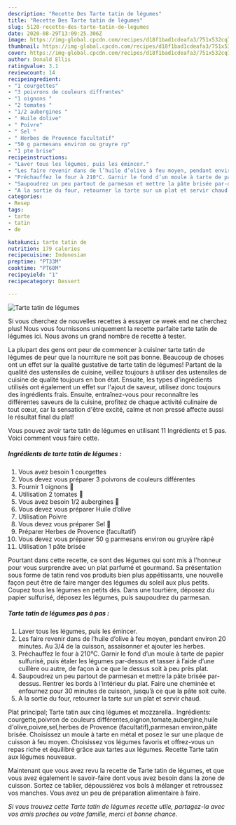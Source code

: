 ```yaml
---
description: "Recette Des Tarte tatin de légumes"
title: "Recette Des Tarte tatin de légumes"
slug: 5120-recette-des-tarte-tatin-de-legumes
date: 2020-08-29T13:09:25.306Z
image: https://img-global.cpcdn.com/recipes/d18f1bad1cdeafa3/751x532cq70/tarte-tatin-de-legumes-photo-principale-de-la-recette.jpg
thumbnail: https://img-global.cpcdn.com/recipes/d18f1bad1cdeafa3/751x532cq70/tarte-tatin-de-legumes-photo-principale-de-la-recette.jpg
cover: https://img-global.cpcdn.com/recipes/d18f1bad1cdeafa3/751x532cq70/tarte-tatin-de-legumes-photo-principale-de-la-recette.jpg
author: Donald Ellis
ratingvalue: 3.1
reviewcount: 14
recipeingredient:
- "1 courgettes"
- "3 poivrons de couleurs diffrentes"
- "1 oignons "
- "2 tomates "
- "1/2 aubergines "
- " Huile dolive"
- " Poivre"
- " Sel "
- " Herbes de Provence facultatif"
- "50 g parmesans environ ou gruyre rp"
- "1 pte brise"
recipeinstructions:
- "Laver tous les légumes, puis les émincer."
- "Les faire revenir dans de l’huile d’olive à feu moyen, pendant environ 20 minutes. Au 3/4 de la cuisson, assaisonner et ajouter les herbes."
- "Préchauffez le four à 210°C. Garnir le fond d’un moule à tarte de papier sulfurisé, puis étaler les légumes par-dessus et tasser à l’aide d’une cuillère ou autre, de façon à ce que le dessus soit à peu près plat."
- "Saupoudrez un peu partout de parmesan et mettre la pâte brisée par-dessus. Rentrer les bords à l’intérieur du plat. Faire une cheminée et enfournez pour 30 minutes de cuisson, jusqu’à ce que la pâte soit cuite."
- "A la sortie du four, retourner la tarte sur un plat et servir chaud."
categories:
- Resep
tags:
- tarte
- tatin
- de

katakunci: tarte tatin de 
nutrition: 179 calories
recipecuisine: Indonesian
preptime: "PT33M"
cooktime: "PT60M"
recipeyield: "1"
recipecategory: Dessert

---
```



![Tarte tatin de légumes](https://img-global.cpcdn.com/recipes/d18f1bad1cdeafa3/751x532cq70/tarte-tatin-de-legumes-photo-principale-de-la-recette.jpg)

Si vous cherchez de nouvelles recettes à essayer ce week end ne cherchez plus! Nous vous fournissons uniquement la recette parfaite tarte tatin de légumes ici. Nous avons un grand nombre de recette à tester.

La plupart des gens ont peur de commencer à cuisiner tarte tatin de légumes de peur que la nourriture ne soit pas bonne. Beaucoup de choses ont un effet sur la qualité gustative de tarte tatin de légumes! Partant de la qualité des ustensiles de cuisine, veillez toujours à utiliser des ustensiles de cuisine de qualité toujours en bon état. Ensuite, les types d'ingrédients utilisés ont également un effet sur l'ajout de saveur, utilisez donc toujours des ingrédients frais. Ensuite, entraînez-vous pour reconnaître les différentes saveurs de la cuisine, profitez de chaque activité culinaire de tout cœur, car la sensation d'être excité, calme et non pressé affecte aussi le résultat final du plat!

<!--inarticleads1-->

Vous pouvez avoir tarte tatin de légumes en utilisant 11 Ingrédients et 5 pas. Voici comment vous faire cette.

##### Ingrédients de tarte tatin de légumes :

1. Vous avez besoin 1 courgettes
1. Vous devez vous préparer 3 poivrons de couleurs différentes
1. Fournir 1 oignons 🧅
1. Utilisation 2 tomates 🍅
1. Vous avez besoin 1/2 aubergines 🍆
1. Vous devez vous préparer  Huile d’olive
1. Utilisation  Poivre
1. Vous devez vous préparer  Sel 🧂
1. Préparer  Herbes de Provence (facultatif)
1. Vous devez vous préparer 50 g parmesans environ ou gruyère râpé
1. Utilisation 1 pâte brisée


Pourtant dans cette recette, ce sont des légumes qui sont mis à l&#39;honneur pour vous surprendre avec un plat parfumé et gourmand. Sa présentation sous forme de tatin rend vos produits bien plus appétissants, une nouvelle façon peut être de faire manger des légumes du soleil aux plus petits. Coupez tous les légumes en petits dés. Dans une tourtière, déposez du papier sulfurisé, déposez les légumes, puis saupoudrez du parmesan. 

<!--inarticleads2-->

##### Tarte tatin de légumes pas à pas :

1. Laver tous les légumes, puis les émincer.
1. Les faire revenir dans de l’huile d’olive à feu moyen, pendant environ 20 minutes. Au 3/4 de la cuisson, assaisonner et ajouter les herbes.
1. Préchauffez le four à 210°C. Garnir le fond d’un moule à tarte de papier sulfurisé, puis étaler les légumes par-dessus et tasser à l’aide d’une cuillère ou autre, de façon à ce que le dessus soit à peu près plat.
1. Saupoudrez un peu partout de parmesan et mettre la pâte brisée par-dessus. Rentrer les bords à l’intérieur du plat. Faire une cheminée et enfournez pour 30 minutes de cuisson, jusqu’à ce que la pâte soit cuite.
1. A la sortie du four, retourner la tarte sur un plat et servir chaud.


Plat principal; Tarte tatin aux cinq légumes et mozzarella.. Ingrédients: courgette,poivron de couleurs différentes,oignon,tomate,aubergine,huile d&#39;olive,poivre,sel,herbes de Provence (facultatif),parmesan environ,pâte brisée. Choisissez un moule à tarte en métal et posez le sur une plaque de cuisson à feu moyen. Choisissez vos légumes favoris et offrez-vous un repas riche et équilibré grâce aux tartes aux légumes. Recette Tarte tatin aux légumes nouveaux. 

<!--inarticleads1-->

<p>
Maintenant que vous avez revu la recette de Tarte tatin de légumes, et que vous avez également le savoir-faire dont vous avez besoin dans la zone de cuisson. Sortez ce tablier, dépoussiérez vos bols à mélanger et retroussez vos manches. Vous avez un peu de préparation alimentaire à faire.
</p>

<p>
<i>Si vous trouvez cette Tarte tatin de légumes recette utile, partagez-la avec vos amis proches ou votre famille, merci et bonne chance.</i>
</p>
